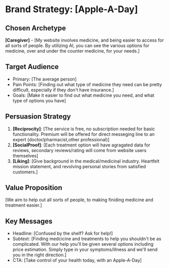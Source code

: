 # Brand Strategy: [Apple-A-Day]

## Chosen Archetype
**[Caregiver]** - [My website involves medicine, and being easier to access for all sorts of people. By utilizing AI, you can see the various options for medicine, over and under the counter medicine, for your needs.]

## Target Audience
- Primary: [The average person]
- Pain Points: [Finding out what type of medicine they need can be pretty difficult, especially if they don't have insurance.]
- Goals: [Make it easier to find out what medicine you need, and what type of options you have]

## Persuasion Strategy
1. **[Reciprocity]**: [The service is free, no subscription needed for basic functionality. Premium will be offered for direct messeging line to an expert (doctor/pharmacist,other professional)]
2. **[SocialProof]**: [Each treatment option will have agragated data for reviews, secondary reviews/rating will come from website users themselves]
3. **[Liking]**: [Give background in the medical/medicinal industry. Heartfelt mission statement, and revolving personal stories from satisfied customers.]

## Value Proposition
[We aim to help out all sorts of people, to making finiding medicine and treatment easier.]

## Key Messages
- Headline: [Confused by the shelf? Ask for help!]
- Subtext: [Finding medcicine and treatments to help you shouldn't be as complicated. With our help you'll be given several options including price estimation. Simply type in your symptoms/illness and we'll send you in the right direction.]
- CTA: [Take control of your health today, with an Apple-A-Day]